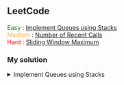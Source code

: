 ## LeetCode

<div>
  <span style="color: green">Easy</span> : <a href="https://leetcode.com/problems/implement-queue-using-stacks/">Implement Queues using Stacks</a><br>
  <span style="color: #FFAE42">Medium</span> : <a href="https://leetcode.com/problems/number-of-recent-calls/">Number of Recent Calls</a><br>
  <span style="color: red">Hard</span> : <a href="https://leetcode.com/problems/sliding-window-maximum/">Sliding Window Maximum</a><br>
</div>


### My solution

<details>
<summary>Implement Queues using Stacks</summary>
<br>

Notes :

1. Push O(n), Pop O(1)
```c
// Stack implementation

typedef struct {
  int *items;
  int top;
  unsigned int size;
} Stack;

Stack *new_stack(unsigned int size) {
  Stack *stack = (Stack*)malloc(sizeof(Stack));
  stack->size = size;
  stack->top = -1;
  stack->items = (int*)malloc(sizeof(int) * stack->size);

  return stack;
}

int is_empty(Stack *stack) {
  return stack->top == -1;
}

int is_full(Stack *stack) {
  return stack->top == stack->size;
}

void push(Stack *stack, int item) {
  if (!is_full(stack)) {
    stack->top++;
    stack->items[stack->top] = item;
  }
}

int pop(Stack *stack) {
  if (!is_empty(stack)) {
    stack->top--;
    return stack->items[stack->top + 1];
  } else {
    printf("Queue is empty");
  }
  return 0;
}

// Queue implementation using only two stacks

typedef struct {
    Stack *stack1;
    Stack *stack2;
} MyQueue;


MyQueue* myQueueCreate() {
    MyQueue *queue = (MyQueue*)malloc(sizeof(MyQueue));
    queue->stack1 = new_stack(1000);
    queue->stack2 = new_stack(1000);
    return queue;
}

void myQueuePush(MyQueue* obj, int x) {
    if (is_empty(obj->stack1)) {
        push(obj->stack1, x);
    } else {
        while(!is_empty(obj->stack1))
          push(obj->stack2, pop(obj->stack1));
        push(obj->stack1, x);
        while(!is_empty(obj->stack2))
          push(obj->stack1, pop(obj->stack2));
    }
}

int myQueuePop(MyQueue* obj) {
  return pop(obj->stack1);
}

int myQueuePeek(MyQueue* obj) {
  return obj->stack1->items[obj->stack1->top];
}

bool myQueueEmpty(MyQueue* obj) {
  return is_empty(obj->stack1);
}

void myQueueFree(MyQueue* obj) {
    free(obj->stack1->items);
}
```

2. Push O(1), Pop amortized O(1)

```c
// Stack implementation

typedef struct {
  int *items;
  int top;
  unsigned int size;
} Stack;

Stack *new_stack(unsigned int size) {
  Stack *stack = (Stack*)malloc(sizeof(Stack));
  stack->size = size;
  stack->top = -1;
  stack->items = (int*)malloc(sizeof(int) * stack->size);

  return stack;
}

int is_empty(Stack *stack) {
  return stack->top == -1;
}

int is_full(Stack *stack) {
  return stack->top == stack->size;
}

void push(Stack *stack, int item) {
  if (!is_full(stack)) {
    stack->top++;
    stack->items[stack->top] = item;
  }
}

int pop(Stack *stack) {
  if (!is_empty(stack)) {
    stack->top--;
    return stack->items[stack->top + 1];
  } else {
    printf("Queue is empty");
  }
  return 0;
}

// Queue implementation using only two stacks

typedef struct {
    Stack *stack1;
    Stack *stack2;
} MyQueue;


MyQueue* myQueueCreate() {
    MyQueue *queue = (MyQueue*)malloc(sizeof(MyQueue));
    queue->stack1 = new_stack(1000);
    queue->stack2 = new_stack(1000);
    return queue;
}

void myQueuePush(MyQueue* obj, int x) {
    push(obj->stack1, x);
}

int myQueuePop(MyQueue* obj) {
  if(is_empty(obj->stack2)) {
    while (!is_empty(obj->stack1)) {
      push(obj->stack2, pop(obj->stack1));
    }
  }
  return pop(obj->stack2);
}

int myQueuePeek(MyQueue* obj) {
  if (!is_empty(obj->stack2))
    return obj->stack2->items[obj->stack2->top];
  else
    return obj->stack1->items[0];
}

bool myQueueEmpty(MyQueue* obj) {
  return (is_empty(obj->stack1) && is_empty(obj->stack2));
}

void myQueueFree(MyQueue* obj) {
    free(obj->stack1->items);
}
```
</details>